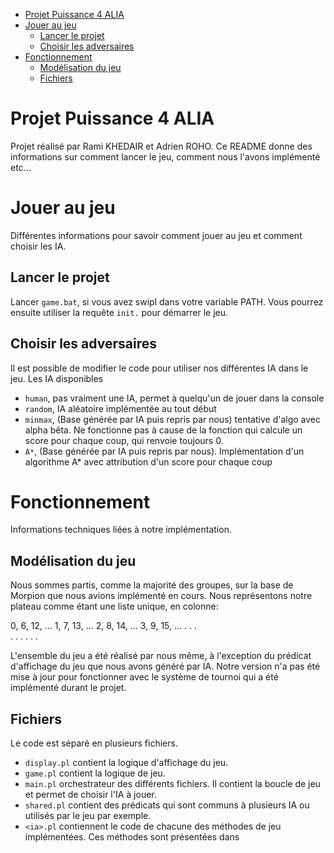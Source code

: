 - [Projet Puissance 4 ALIA](#projet-puissance-4-alia)
- [Jouer au jeu](#jouer-au-jeu)
  - [Lancer le projet](#lancer-le-projet)
  - [Choisir les adversaires](#choisir-les-adversaires)
- [Fonctionnement](#fonctionnement)
  - [Modélisation du jeu](#modélisation-du-jeu)
  - [Fichiers](#fichiers)

# Projet Puissance 4 ALIA

Projet réalisé par Rami KHEDAIR et Adrien ROHO. 
Ce README donne des informations sur comment lancer le jeu, comment nous l'avons implémenté etc...

# Jouer au jeu

Différentes informations pour savoir comment jouer au jeu et comment choisir les IA.

## Lancer le projet

Lancer `game.bat`, si vous avez swipl dans votre variable PATH.
Vous pourrez ensuite utiliser la requête `init.` pour démarrer le jeu.

## Choisir les adversaires

Il est possible de modifier le code pour utiliser nos différentes IA dans le jeu. 
Les IA disponibles 
- `human`, pas vraiment une IA, permet à quelqu'un de jouer dans la console
- `random`, IA aléatoire implémentée au tout début
- `minmax`, (Base générée par IA puis repris par nous) tentative d'algo avec alpha bêta. Ne fonctionne pas à cause de la fonction qui calcule un score pour chaque coup, qui renvoie toujours 0. 
- `A*`, (Base générée par IA puis repris par nous). Implémentation d'un algorithme A* avec attribution d'un score pour chaque coup

# Fonctionnement

Informations techniques liées à notre implémentation.

## Modélisation du jeu 

Nous sommes partis, comme la majorité des groupes, sur la base de Morpion que nous avions implémenté en cours. Nous représentons notre plateau comme étant une liste unique, en colonne:

0, 6, 12, ...
1, 7, 13, ...
2, 8, 14, ...
3, 9, 15, ...
.  .  .  
.  .  .
.  .  .

L'ensemble du jeu a été réalisé par nous même, à l'exception du prédicat d'affichage du jeu que nous avons généré par IA. 
Notre version n'a pas été mise à jour pour fonctionner avec le système de tournoi qui a été implémenté durant le projet.

## Fichiers

Le code est séparé en plusieurs fichiers. 
- `display.pl` contient la logique d'affichage du jeu.
- `game.pl` contient la logique de jeu. 
- `main.pl` orchestrateur des différents fichiers. Il contient la boucle de jeu et permet de choisir l'IA à jouer. 
- `shared.pl` contient des prédicats qui sont communs à plusieurs IA ou utilisés par le jeu par exemple.
- `<ia>.pl` contiennent le code de chacune des méthodes de jeu implémentées. Ces méthodes sont présentées dans [](#choisir-les-adversaires)
